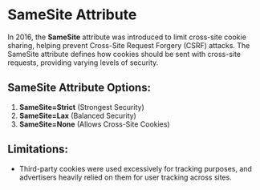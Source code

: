 # SameSite Attribute 

In 2016, the **SameSite** attribute was introduced to limit cross-site cookie sharing, helping prevent Cross-Site Request Forgery (CSRF) attacks. The SameSite attribute defines how cookies should be sent with cross-site requests, providing varying levels of security.

## SameSite Attribute Options:

1. **SameSite=Strict** (Strongest Security)
2. **SameSite=Lax** (Balanced Security)
3. **SameSite=None** (Allows Cross-Site Cookies)

## Limitations:

- Third-party cookies were used excessively for tracking purposes, and advertisers heavily relied on them for user tracking across sites.
